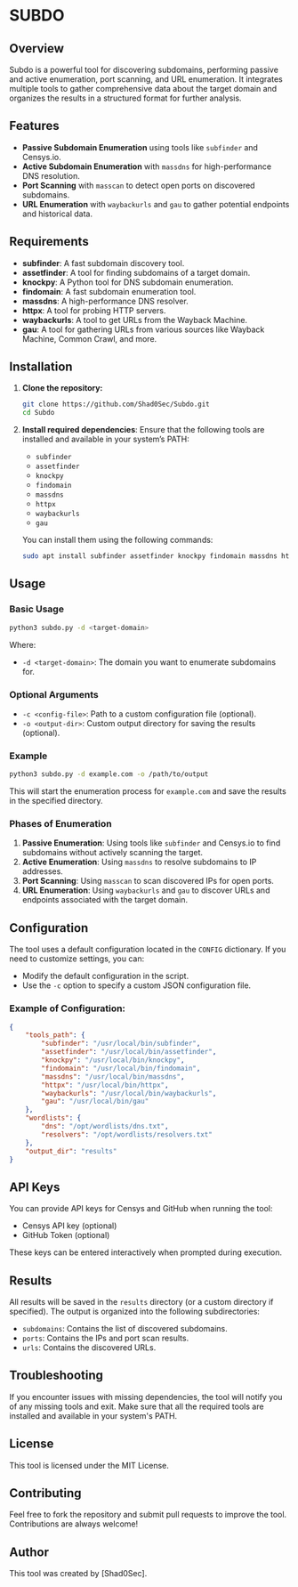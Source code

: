 # SUBDO

## Overview
Subdo is a powerful tool for discovering subdomains, performing passive and active enumeration, port scanning, and URL enumeration. It integrates multiple tools to gather comprehensive data about the target domain and organizes the results in a structured format for further analysis.

## Features
- **Passive Subdomain Enumeration** using tools like `subfinder` and Censys.io.
- **Active Subdomain Enumeration** with `massdns` for high-performance DNS resolution.
- **Port Scanning** with `masscan` to detect open ports on discovered subdomains.
- **URL Enumeration** with `waybackurls` and `gau` to gather potential endpoints and historical data.

## Requirements
- **subfinder**: A fast subdomain discovery tool.
- **assetfinder**: A tool for finding subdomains of a target domain.
- **knockpy**: A Python tool for DNS subdomain enumeration.
- **findomain**: A fast subdomain enumeration tool.
- **massdns**: A high-performance DNS resolver.
- **httpx**: A tool for probing HTTP servers.
- **waybackurls**: A tool to get URLs from the Wayback Machine.
- **gau**: A tool for gathering URLs from various sources like Wayback Machine, Common Crawl, and more.

## Installation

1. **Clone the repository:**
   ```bash
   git clone https://github.com/Shad0Sec/Subdo.git
   cd Subdo
   ```

2. **Install required dependencies**:
   Ensure that the following tools are installed and available in your system’s PATH:
   - `subfinder`
   - `assetfinder`
   - `knockpy`
   - `findomain`
   - `massdns`
   - `httpx`
   - `waybackurls`
   - `gau`
   
   You can install them using the following commands:
   ```bash
   sudo apt install subfinder assetfinder knockpy findomain massdns httpx waybackurls gau
   ```

## Usage

### Basic Usage
```bash
python3 subdo.py -d <target-domain>
```

Where:
- `-d <target-domain>`: The domain you want to enumerate subdomains for.

### Optional Arguments
- `-c <config-file>`: Path to a custom configuration file (optional).
- `-o <output-dir>`: Custom output directory for saving the results (optional).

### Example
```bash
python3 subdo.py -d example.com -o /path/to/output
```

This will start the enumeration process for `example.com` and save the results in the specified directory.

### Phases of Enumeration
1. **Passive Enumeration**: Using tools like `subfinder` and Censys.io to find subdomains without actively scanning the target.
2. **Active Enumeration**: Using `massdns` to resolve subdomains to IP addresses.
3. **Port Scanning**: Using `masscan` to scan discovered IPs for open ports.
4. **URL Enumeration**: Using `waybackurls` and `gau` to discover URLs and endpoints associated with the target domain.

## Configuration
The tool uses a default configuration located in the `CONFIG` dictionary. If you need to customize settings, you can:
- Modify the default configuration in the script.
- Use the `-c` option to specify a custom JSON configuration file.

### Example of Configuration:
```json
{
    "tools_path": {
        "subfinder": "/usr/local/bin/subfinder",
        "assetfinder": "/usr/local/bin/assetfinder",
        "knockpy": "/usr/local/bin/knockpy",
        "findomain": "/usr/local/bin/findomain",
        "massdns": "/usr/local/bin/massdns",
        "httpx": "/usr/local/bin/httpx",
        "waybackurls": "/usr/local/bin/waybackurls",
        "gau": "/usr/local/bin/gau"
    },
    "wordlists": {
        "dns": "/opt/wordlists/dns.txt",
        "resolvers": "/opt/wordlists/resolvers.txt"
    },
    "output_dir": "results"
}
```

## API Keys
You can provide API keys for Censys and GitHub when running the tool:
- Censys API key (optional)
- GitHub Token (optional)

These keys can be entered interactively when prompted during execution.

## Results
All results will be saved in the `results` directory (or a custom directory if specified). The output is organized into the following subdirectories:
- `subdomains`: Contains the list of discovered subdomains.
- `ports`: Contains the IPs and port scan results.
- `urls`: Contains the discovered URLs.

## Troubleshooting
If you encounter issues with missing dependencies, the tool will notify you of any missing tools and exit. Make sure that all the required tools are installed and available in your system's PATH.

## License
This tool is licensed under the MIT License.

## Contributing
Feel free to fork the repository and submit pull requests to improve the tool. Contributions are always welcome!

## Author
This tool was created by [Shad0Sec].
